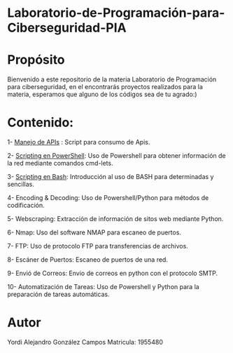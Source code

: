 # Laboratorio-de-Programación-para-Ciberseguridad-PIA
# Propósito
Bienvenido a este repositorio de la materia Laboratorio de Programación para ciberseguridad, en el encontrarás proyectos realizados para la materia, esperamos que alguno de los códigos sea de tu agrado:)
# Contenido:
1- [Manejo de APIs](https://github.com/alejandrogc17/Laboratorio-de-Programaci-n-para-Ciberseguridad-PIA/tree/main/Manej) : Script para consumo de Apis.

2- [Scripting en PowerShell](https://github.com/alejandrogc17/Laboratorio-de-Programaci-n-para-Ciberseguridad-PIA/tree/main/Scripting_en_Powershell): Uso de Powershell para obtener información de la red mediante comandos cmd-lets.

3- [Scripting en Bash](https://github.com/alejandrogc17/Laboratorio-de-Programaci-n-para-Ciberseguridad-PIA/tree/main/Scripting_en_BASH): Introducción al uso de BASH para determinadas y sencillas.

4- Encoding & Decoding: Uso de Powershell/Python para métodos de codificación.

5- Webscraping: Extracción de información de sitos web mediante Python.

6- Nmap: Uso del software NMAP para escaneo de puertos.

7- FTP: Uso de protocolo FTP para transferencias de archivos.

8- Escáner de Puertos: Escaneo de puertos de una red.

9- Envió de Correos: Envio de correos en python con el protocolo SMTP.

10- Automatización de Tareas: Uso de Powershell y Python para la preparación de tareas automáticas.

# Autor
Yordi Alejandro González Campos
Matricula: 1955480
